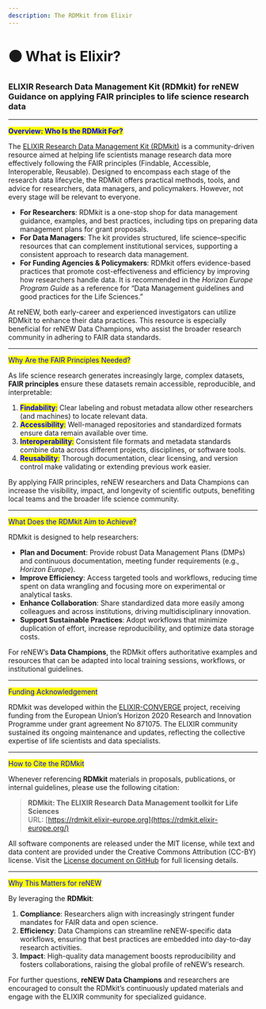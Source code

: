 ```yaml
---
description: The RDMkit from Elixir
---
```


# 🟠 What is Elixir?

&#x9;			&#x9;

### **ELIXIR Research Data Management Kit (RDMkit) for reNEW** **Guidance on applying FAIR principles to life science research data**

***

<mark style="color:blue;">**Overview: Who Is the RDMkit For?**</mark>

The [ELIXIR Research Data Management Kit (RDMkit)](https://rdmkit.elixir-europe.org/index) is a community-driven resource aimed at helping life scientists manage research data more effectively following the FAIR principles (Findable, Accessible, Interoperable, Reusable). Designed to encompass each stage of the research data lifecycle, the RDMkit offers practical methods, tools, and advice for researchers, data managers, and policymakers. However, not every stage will be relevant to everyone.

* **For Researchers**: RDMkit is a one-stop shop for data management guidance, examples, and best practices, including tips on preparing data management plans for grant proposals.
* **For Data Managers**: The kit provides structured, life science–specific resources that can complement institutional services, supporting a consistent approach to research data management.
* **For Funding Agencies & Policymakers**: RDMkit offers evidence-based practices that promote cost-effectiveness and efficiency by improving how researchers handle data. It is recommended in the _Horizon Europe Program Guide_ as a reference for “Data Management guidelines and good practices for the Life Sciences.”

At reNEW, both early-career and experienced investigators can utilize RDMkit to enhance their data practices. This resource is especially beneficial for reNEW Data Champions, who assist the broader research community in adhering to FAIR data standards.

***

<mark style="color:blue;">Why Are the FAIR Principles Needed?</mark>

As life science research generates increasingly large, complex datasets, **FAIR principles** ensure these datasets remain accessible, reproducible, and interpretable:

1. <mark style="color:blue;">**Findability**</mark><mark style="color:blue;">:</mark> Clear labeling and robust metadata allow other researchers (and machines) to locate relevant data.
2. <mark style="color:blue;">**Accessibility**</mark><mark style="color:blue;">:</mark> Well-managed repositories and standardized formats ensure data remain available over time.
3. <mark style="color:blue;">**Interoperability**</mark><mark style="color:blue;">:</mark> Consistent file formats and metadata standards combine data across different projects, disciplines, or software tools.
4. <mark style="color:blue;">**Reusability**</mark><mark style="color:blue;">:</mark> Thorough documentation, clear licensing, and version control make validating or extending previous work easier.

By applying FAIR principles, reNEW researchers and Data Champions can increase the visibility, impact, and longevity of scientific outputs, benefiting local teams and the broader life science community.

***

<mark style="color:blue;">What Does the RDMkit Aim to Achieve?</mark>

RDMkit is designed to help researchers:

* **Plan and Document**: Provide robust Data Management Plans (DMPs) and continuous documentation, meeting funder requirements (e.g., _Horizon Europe_).
* **Improve Efficiency**: Access targeted tools and workflows, reducing time spent on data wrangling and focusing more on experimental or analytical tasks.
* **Enhance Collaboration**: Share standardized data more easily among colleagues and across institutions, driving multidisciplinary innovation.
* **Support Sustainable Practices**: Adopt workflows that minimize duplication of effort, increase reproducibility, and optimize data storage costs.

For reNEW’s **Data Champions**, the RDMkit offers authoritative examples and resources that can be adapted into local training sessions, workflows, or institutional guidelines.

***

<mark style="color:blue;">Funding Acknowledgement</mark>

RDMkit was developed within the [ELIXIR-CONVERGE](https://elixir-europe.org/about-us/how-funded/eu-projects/elixir-converge) project, receiving funding from the European Union’s Horizon 2020 Research and Innovation Programme under grant agreement No 871075. The ELIXIR community sustained its ongoing maintenance and updates, reflecting the collective expertise of life scientists and data specialists.

***

<mark style="color:blue;">How to Cite the RDMkit</mark>

Whenever referencing **RDMkit** materials in proposals, publications, or internal guidelines, please use the following citation:

> **RDMkit: The ELIXIR Research Data Management toolkit for Life Sciences**\
> URL: [https://rdmkit.elixir-europe.org](https://rdmkit.elixir-europe.org/)

All software components are released under the MIT license, while text and data content are provided under the Creative Commons Attribution (CC-BY) license. Visit the [License document on GitHub](https://github.com/ELIXIR-Belgium/rdmkit) for full licensing details.

***

<mark style="color:blue;">Why This Matters for reNEW</mark>

By leveraging the **RDMkit**:

1. **Compliance**: Researchers align with increasingly stringent funder mandates for FAIR data and open science.
2. **Efficiency**: Data Champions can streamline reNEW-specific data workflows, ensuring that best practices are embedded into day-to-day research activities.
3. **Impact**: High-quality data management boosts reproducibility and fosters collaborations, raising the global profile of reNEW’s research.

For further questions, **reNEW Data Champions** and researchers are encouraged to consult the RDMkit’s continuously updated materials and engage with the ELIXIR community for specialized guidance.

